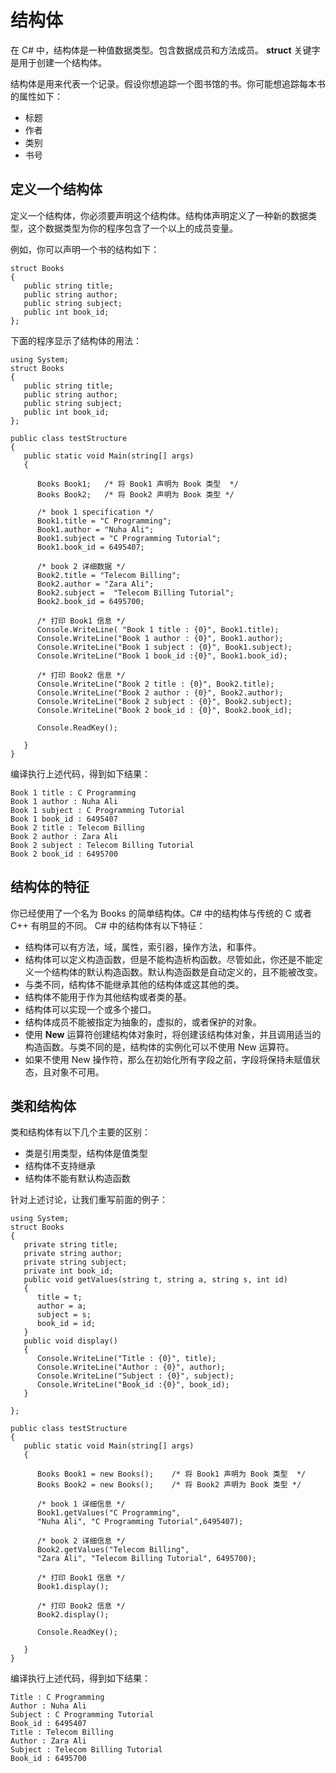 # 结构体
  
在 C# 中，结构体是一种值数据类型。包含数据成员和方法成员。 **struct** 关键字是用于创建一个结构体。

结构体是用来代表一个记录。假设你想追踪一个图书馆的书。你可能想追踪每本书的属性如下：
  
- 标题
- 作者  
- 类别   
- 书号
  
## 定义一个结构体
  
定义一个结构体，你必须要声明这个结构体。结构体声明定义了一种新的数据类型，这个数据类型为你的程序包含了一个以上的成员变量。

例如，你可以声明一个书的结构如下：
  
<pre><code>struct Books
{
   public string title;
   public string author;
   public string subject;
   public int book_id;
};  
</code></pre>
  
下面的程序显示了结构体的用法：
  
<pre><code>using System;
struct Books
{
   public string title;
   public string author;
   public string subject;
   public int book_id;
};  

public class testStructure
{
   public static void Main(string[] args)
   {

      Books Book1;   /* 将 Book1 声明为 Book 类型  */
      Books Book2;   /* 将 Book2 声明为 Book 类型 */

      /* book 1 specification */
      Book1.title = "C Programming";
      Book1.author = "Nuha Ali"; 
      Book1.subject = "C Programming Tutorial";
      Book1.book_id = 6495407;

      /* book 2 详细数据 */
      Book2.title = "Telecom Billing";
      Book2.author = "Zara Ali";
      Book2.subject =  "Telecom Billing Tutorial";
      Book2.book_id = 6495700;

      /* 打印 Book1 信息 */
      Console.WriteLine( "Book 1 title : {0}", Book1.title);
      Console.WriteLine("Book 1 author : {0}", Book1.author);
      Console.WriteLine("Book 1 subject : {0}", Book1.subject);
      Console.WriteLine("Book 1 book_id :{0}", Book1.book_id);

      /* 打印 Book2 信息 */
      Console.WriteLine("Book 2 title : {0}", Book2.title);
      Console.WriteLine("Book 2 author : {0}", Book2.author);
      Console.WriteLine("Book 2 subject : {0}", Book2.subject);
      Console.WriteLine("Book 2 book_id : {0}", Book2.book_id);       

      Console.ReadKey();

   }
}</code></pre>
  

编译执行上述代码，得到如下结果：
  
<pre><code>Book 1 title : C Programming
Book 1 author : Nuha Ali
Book 1 subject : C Programming Tutorial
Book 1 book_id : 6495407
Book 2 title : Telecom Billing
Book 2 author : Zara Ali
Book 2 subject : Telecom Billing Tutorial
Book 2 book_id : 6495700</code></pre>
  
## 结构体的特征
  
你已经使用了一个名为 Books 的简单结构体。C# 中的结构体与传统的 C 或者 C++ 有明显的不同。 C# 中的结构体有以下特征：

- 结构体可以有方法，域，属性，索引器，操作方法，和事件。
- 结构体可以定义构造函数，但是不能构造析构函数。尽管如此，你还是不能定义一个结构体的默认构造函数。默认构造函数是自动定义的，且不能被改变。
- 与类不同，结构体不能继承其他的结构体或这其他的类。
- 结构体不能用于作为其他结构或者类的基。
- 结构体可以实现一个或多个接口。
- 结构体成员不能被指定为抽象的，虚拟的，或者保护的对象。
- 使用 **New** 运算符创建结构体对象时，将创建该结构体对象，并且调用适当的构造函数。与类不同的是，结构体的实例化可以不使用 New 运算符。
- 如果不使用 New 操作符，那么在初始化所有字段之前，字段将保持未赋值状态，且对象不可用。
  
## 类和结构体
  
类和结构体有以下几个主要的区别：
  
- 类是引用类型，结构体是值类型
- 结构体不支持继承
- 结构体不能有默认构造函数

针对上述讨论，让我们重写前面的例子：
  
<pre><code>using System;
struct Books
{
   private string title;
   private string author;
   private string subject;
   private int book_id;
   public void getValues(string t, string a, string s, int id)
   {
      title = t;
      author = a;
      subject = s;
      book_id = id;
   }
   public void display()
   {
      Console.WriteLine("Title : {0}", title);
      Console.WriteLine("Author : {0}", author);
      Console.WriteLine("Subject : {0}", subject);
      Console.WriteLine("Book_id :{0}", book_id);
   }

};  

public class testStructure
{
   public static void Main(string[] args)
   {

      Books Book1 = new Books();    /* 将 Book1 声明为 Book 类型  */
      Books Book2 = new Books();    /* 将 Book2 声明为 Book 类型 */

      /* book 1 详细信息 */
      Book1.getValues("C Programming",
      "Nuha Ali", "C Programming Tutorial",6495407);

      /* book 2 详细信息 */
      Book2.getValues("Telecom Billing",
      "Zara Ali", "Telecom Billing Tutorial", 6495700);

      /* 打印 Book1 信息 */
      Book1.display();

      /* 打印 Book2 信息 */
      Book2.display(); 

      Console.ReadKey();

   }
}</code></pre>
  
编译执行上述代码，得到如下结果：
 
<pre><code>Title : C Programming
Author : Nuha Ali
Subject : C Programming Tutorial
Book_id : 6495407
Title : Telecom Billing
Author : Zara Ali
Subject : Telecom Billing Tutorial
Book_id : 6495700</code></pre>
  
